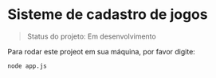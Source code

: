 # Sisteme de cadastro de jogos

> Status do projeto: Em desenvolvimento

Para rodar este projeot em sua máquina, por favor digite:
```
node app.js 
```
